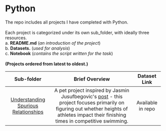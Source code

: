 # Python
The repo includes all projects I have completed with Python.<br>
<br>
Each project is categorized under its own sub_folder, with ideally three resources.<br>
a. **README.md** (*an introduction of the project*) <br>
b. **Datasets.** (*used for analysis*) <br>
c. **Notebook** (*contains the script written for the task*)<br>
<br>
**(Projects ordered from latest to oldest.)**
<br>

| Sub-folder | Brief Overview |  Dataset Link  |  
|:-:|:-:|:-:|
| [Understanding Spurious Relationships](https://github.com/AbdullahAsghar/Python/tree/main/Understanding%20Spurious%20Relationships) | A pet project inspired by Jasmin Jusufbegovic's [post](https://www.linkedin.com/in/jasmin-jusufbegovic-560140210/) - this project focuses primarily on figuring out whether heights of athletes impact their finishing times in competitive swimming. | Available in repo |
